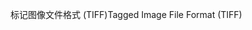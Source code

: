 <span data-ttu-id="a3dad-101">标记图像文件格式 (TIFF)</span><span class="sxs-lookup"><span data-stu-id="a3dad-101">Tagged Image File Format (TIFF)</span></span>